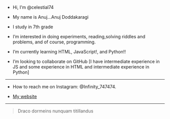 - Hi, I’m @celestial74

- My name is Anuj...Anuj Doddakaragi

- I study in 7th grade

- I’m interested in doing experiments, reading,solving riddles and problems, and of course, programming.

- I’m currently learning HTML, JavaScript!, and Python!!

- I’m looking to collaborate on GitHub [I have intermediate experience in JS and some experience in HTML and intermediate experience in Python]

***

- How to reach me on Instagram: @Infinity_747474.

- [My website](https://anujmalateshadoddakaragi.whjr.site/)

***

> Draco dormeins nunquam titillandus
